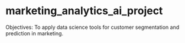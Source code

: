# marketing_analytics_ai_project
Objectives: To apply data science tools for customer segmentation and prediction in marketing.
